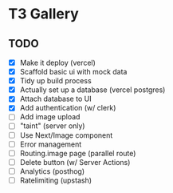 # T3 Gallery

## TODO

- [x] Make it deploy (vercel)
- [x] Scaffold basic ui with mock data
- [x] Tidy up build process
- [x] Actually set up a database (vercel postgres)
- [x] Attach database to UI
- [x] Add authentication (w/ clerk)
- [ ] Add image upload
- [ ] "taint" (server only)
- [ ] Use Next/Image component
- [ ] Error management
- [ ] Routing.image page (parallel route)
- [ ] Delete button (w/ Server Actions)
- [ ] Analytics (posthog)
- [ ] Ratelimiting (upstash)
